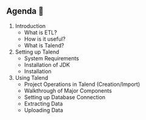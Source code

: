 
## Agenda 📖

1. Introduction	
    * What is ETL?
    * How is it useful?	
    * What is Talend?	
2. Setting up Talend
    * System Requirements
    * Installation of JDK
    * Installation
3. Using Talend
    * Project Operations in Talend (Creation/Import)
    * Walkthrough of Major Components
    * Setting up Database Connection
    * Extracting Data
    * Uploading Data

